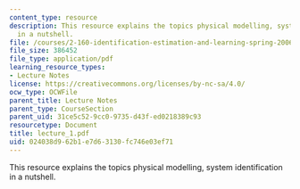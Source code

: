 ```yaml
---
content_type: resource
description: This resource explains the topics physical modelling, system identification
  in a nutshell.
file: /courses/2-160-identification-estimation-and-learning-spring-2006/024038d962b1e7d63130fc746e03ef71_lecture_1.pdf
file_size: 386452
file_type: application/pdf
learning_resource_types:
- Lecture Notes
license: https://creativecommons.org/licenses/by-nc-sa/4.0/
ocw_type: OCWFile
parent_title: Lecture Notes
parent_type: CourseSection
parent_uid: 31ce5c52-9cc0-9735-d43f-ed0218389c93
resourcetype: Document
title: lecture_1.pdf
uid: 024038d9-62b1-e7d6-3130-fc746e03ef71
---
```

This resource explains the topics physical modelling, system identification in a nutshell.